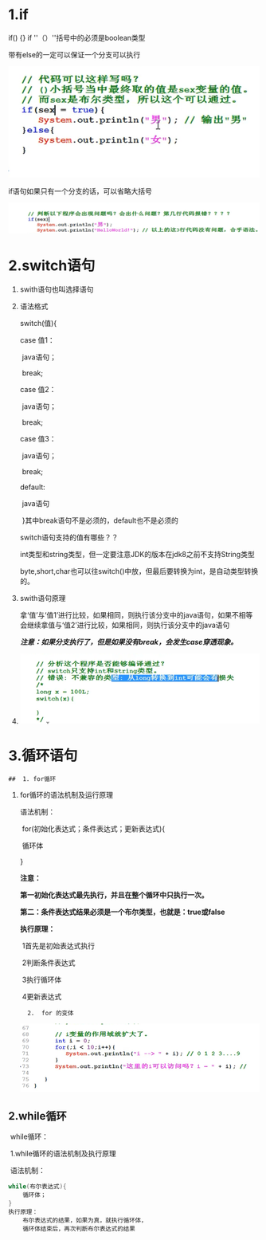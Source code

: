 # 1.if

if() {}    if ''（）''括号中的必须是boolean类型



带有else的一定可以保证一个分支可以执行

![image-20200910184609408](picture\image-20200910184609408.png)

if语句如果只有一个分支的话，可以省略大括号

![image-20200910191948721](picture\image-20200910191948721.png)

# 2.switch语句

   1. swith语句也叫选择语句

   2. 语法格式

      switch(值){

      case 值1：

      ​			java语句；

      ​			break;

      case 值2：

      ​			java语句；

      ​			break;

      case 值3：

      ​			java语句；

      ​			break;

      default:

      ​			java语句

      ​	}其中break语句不是必须的，default也不是必须的

      switch语句支持的值有哪些？？

      int类型和string类型，但一定要注意JDK的版本在jdk8之前不支持String类型

      byte,short,char也可以往switch()中放，但最后要转换为int，是自动类型转换的。

3. swith语句原理

   拿‘值’与‘值1’进行比较，如果相同，则执行该分支中的java语句，如果不相等会继续拿值与‘值2’进行比较，如果相同，则执行该分支中的java语句

   ***注意：如果分支执行了，但是如果没有break，会发生case穿透现象。***

   

4. ![image-20200910230311056](picture\image-20200910230311056.png)

# 3.循环语句

	## 	1. for循环

   1. for循环的语法机制及运行原理

      语法机制：

      

      ​	for(初始化表达式；条件表达式；更新表达式){

      ​	循环体

      }

      **注意：**

      ​	**第一初始化表达式最先执行，并且在整个循环中只执行一次。**

      ​	**第二：条件表达式结果必须是一个布尔类型，也就是：true或false**

      **执行原理：**

      ​	1首先是初始表达式执行

      ​	2判断条件表达式

      ​	3执行循环体

      ​	4更新表达式

			2.  for 的变体

       

      
       ![image-20200911104120950](picture\image-20200911104120950.png)

## 2.while循环

​	while循环：

​			1.while循环的语法机制及执行原理

​					语法机制：

```java
while(布尔表达式){
    循环体；
}
执行原理：
    布尔表达式的结果，如果为真，就执行循环体，
    循环体结束后，再次判断布尔表达式的结果
    
```



